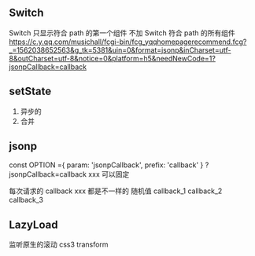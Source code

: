 ## Switch

Switch 只显示符合 path 的第一个组件
不加 Switch 符合 path 的所有组件
https://c.y.qq.com/musichall/fcgi-bin/fcg_yqqhomepagerecommend.fcg?_=1562038652563&g_tk=5381&uin=0&format=jsonp&inCharset=utf-8&outCharset=utf-8&notice=0&platform=h5&needNewCode=1?jsonpCallback=callback

## setState

1. 异步的
2. 合并

## jsonp

const OPTION ={
    param: 'jsonpCallback',
    prefix: 'callback'
}
?jsonpCallback=callback
xxx 可以固定

每次请求的 callback xxx 都是不一样的 随机值
callback_1
callback_2
callback_3


## LazyLoad

监听原生的滚动
css3 transform